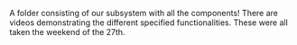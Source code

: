 A folder consisting of our subsystem with all the components! There are videos demonstrating the different specified functionalities. These were all taken the weekend of the 27th.
